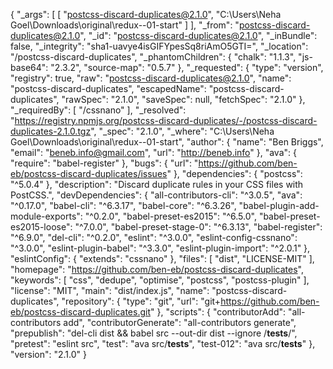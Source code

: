 {
  "_args": [
    [
      "postcss-discard-duplicates@2.1.0",
      "C:\\Users\\Neha Goel\\Downloads\\original\\redux--01-start"
    ]
  ],
  "_from": "postcss-discard-duplicates@2.1.0",
  "_id": "postcss-discard-duplicates@2.1.0",
  "_inBundle": false,
  "_integrity": "sha1-uavye4isGIFYpesSq8riAmO5GTI=",
  "_location": "/postcss-discard-duplicates",
  "_phantomChildren": {
    "chalk": "1.1.3",
    "js-base64": "2.3.2",
    "source-map": "0.5.7"
  },
  "_requested": {
    "type": "version",
    "registry": true,
    "raw": "postcss-discard-duplicates@2.1.0",
    "name": "postcss-discard-duplicates",
    "escapedName": "postcss-discard-duplicates",
    "rawSpec": "2.1.0",
    "saveSpec": null,
    "fetchSpec": "2.1.0"
  },
  "_requiredBy": [
    "/cssnano"
  ],
  "_resolved": "https://registry.npmjs.org/postcss-discard-duplicates/-/postcss-discard-duplicates-2.1.0.tgz",
  "_spec": "2.1.0",
  "_where": "C:\\Users\\Neha Goel\\Downloads\\original\\redux--01-start",
  "author": {
    "name": "Ben Briggs",
    "email": "beneb.info@gmail.com",
    "url": "http://beneb.info"
  },
  "ava": {
    "require": "babel-register"
  },
  "bugs": {
    "url": "https://github.com/ben-eb/postcss-discard-duplicates/issues"
  },
  "dependencies": {
    "postcss": "^5.0.4"
  },
  "description": "Discard duplicate rules in your CSS files with PostCSS.",
  "devDependencies": {
    "all-contributors-cli": "^3.0.5",
    "ava": "^0.17.0",
    "babel-cli": "^6.3.17",
    "babel-core": "^6.3.26",
    "babel-plugin-add-module-exports": "^0.2.0",
    "babel-preset-es2015": "^6.5.0",
    "babel-preset-es2015-loose": "^7.0.0",
    "babel-preset-stage-0": "^6.3.13",
    "babel-register": "^6.9.0",
    "del-cli": "^0.2.0",
    "eslint": "^3.0.0",
    "eslint-config-cssnano": "^3.0.0",
    "eslint-plugin-babel": "^3.3.0",
    "eslint-plugin-import": "^2.0.1"
  },
  "eslintConfig": {
    "extends": "cssnano"
  },
  "files": [
    "dist",
    "LICENSE-MIT"
  ],
  "homepage": "https://github.com/ben-eb/postcss-discard-duplicates",
  "keywords": [
    "css",
    "dedupe",
    "optimise",
    "postcss",
    "postcss-plugin"
  ],
  "license": "MIT",
  "main": "dist/index.js",
  "name": "postcss-discard-duplicates",
  "repository": {
    "type": "git",
    "url": "git+https://github.com/ben-eb/postcss-discard-duplicates.git"
  },
  "scripts": {
    "contributorAdd": "all-contributors add",
    "contributorGenerate": "all-contributors generate",
    "prepublish": "del-cli dist && babel src --out-dir dist --ignore /__tests__/",
    "pretest": "eslint src",
    "test": "ava src/__tests__",
    "test-012": "ava src/__tests__"
  },
  "version": "2.1.0"
}
